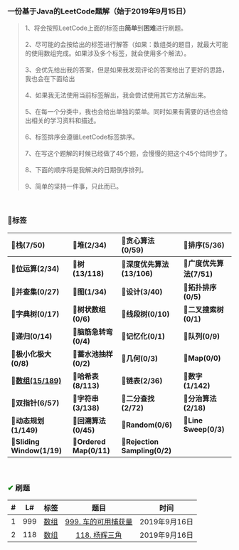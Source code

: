 ### 一份基于Java的LeetCode题解（始于2019年9月15日）
>1、将会按照LeetCode上面的标签由**简单**到**困难**进行刷题。<br/><br/>
2、尽可能的会按给出的标签进行解答（如果：数组类的题目，就最大可能的使用数组完成。如果涉及多个标签，就会使用多个解法）。<br/><br/>
3、会优先给出我的答案，但是如果我发现评论的答案给出了更好的思路，我也会在下面给出<br/><br/>
4、如果我无法使用当前标签解出，我会尝试使用其它方法解出来。<br/><br/>
5、在每一个分类中，我也会给出单独的菜单。同时如果有需要的话也会给出相关的学习资料和描述。<br/><br/>
6、标签排序会遵循LeetCode标签排序。<br/><br/>
7、在写这个题解的时候已经做了45个题，会慢慢的把这个45个给同步了。<br/><br/>
8、下面的顺序将是我解决的日期倒序排列。<br/><br/>
9、简单的坚持一件事，只此而已。

<br/>
 
### 💼标签


📂栈(7/50) | 📂堆(2/34) | 📂贪心算法(0/59) | 📂排序(5/36)
:- | :- | :- | :-
📂**位运算(2/34)** | 📂**树(13/118)** | 📂**深度优先算法(13/106)** | 📂**广度优先算法(7/51)**
📂**并查集(0/27)** | 📂**图(1/34)** | 📂**设计(3/40)** | 📂**拓扑排序(0/5)**
📂**字典树(0/17)** | 📂**树状数组(0/6)** | 📂**线段树(0/10)** | 📂**二叉搜索树(0/1)**
📂**递归(0/14)** | 📂**脑筋急转弯(0/4)** | 📂**记忆化(0/1)** | 📂**队列(0/9)**
📂**极小化极大(0/8)** | 📂**蓄水池抽样(0/2)** | 📂**几何(0/3)** | 📂**Map(0/0)**
📂<a href="https://github.com/xdxTao/LeetCode/tree/master/%E9%A2%98%E8%A7%A3(titleSolution)/%E6%95%B0%E7%BB%84(array)">**数组(15/189)**</a> | 📂**哈希表(8/113)** | 📂**链表(2/36)** | 📂**数字(1/142)**
📂**双指针(6/57)** | 📂**字符串(3/138)** | 📂**二分查找(2/72)** | 📂**分治算法(2/18)**
📂**动态规划(1/149)** | 📂**回溯算法(0/45)** | 📂**Random(0/6)** | 📂**Line Sweep(0/3)**
📂**Sliding Window(1/19)** | 📂**Ordered Map(0/11)** | 📂**Rejection Sampling(0/2)**


<br/>

### <font color="green">✔</font> 刷题

\# | L# | 标签 | 题目 | 时间
 :-: | :-: | :-: | :-: |:-:
 1 | 999 |  <a href="https://github.com/xdxTao/LeetCode/tree/master/%E9%A2%98%E8%A7%A3(titleSolution)/%E6%95%B0%E7%BB%84(array)">数组</a>  |<a href="https://github.com/xdxTao/LeetCode/blob/master/%E9%A2%98%E8%A7%A3(titleSolution)/%E6%95%B0%E7%BB%84(array)/999.%20%E8%BD%A6%E7%9A%84%E5%8F%AF%E7%94%A8%E6%8D%95%E8%8E%B7%E9%87%8F.md"> 999. 车的可用捕获量</a> | 2019年9月16日
2 | 118 |  <a href="https://github.com/xdxTao/LeetCode/tree/master/%E9%A2%98%E8%A7%A3(titleSolution)/%E6%95%B0%E7%BB%84(array)">数组</a>  |<a href="https://github.com/xdxTao/LeetCode/blob/master/%E9%A2%98%E8%A7%A3(titleSolution)/%E6%95%B0%E7%BB%84(array)/999.%20%E8%BD%A6%E7%9A%84%E5%8F%AF%E7%94%A8%E6%8D%95%E8%8E%B7%E9%87%8F.md"> 118. 杨辉三角</a> | 2019年9月16日


